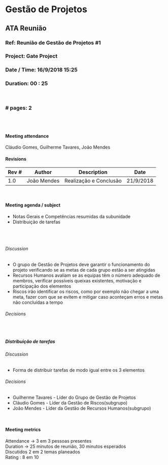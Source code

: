 # Gestão de Projetos

## ATA Reunião

### Ref: Reunião de Gestão de Projetos #1

### Project: Gate Project

### Date / Time: 16/9/2018 15:25

### Duration: 00 : 25

 <br/>

### # pages: 2

<br/>
<br/>

#### Meeting attendance

Cláudio Gomes, Guilherme Tavares, João Mendes


#### Revisions

Rev # | Author | Description | Date
--- | --- | --- | ---
1.0 | João Mendes | Realização e Conclusão | 21/9/2018

<br/>

#### Meeting agenda / subject

* Notas Gerais e Competências resumidas da subunidade
* Distribuição de tarefas


<br/>
<br/>


###### Discussion

* O grupo de Gestão de Projetos deve garantir o funcionamento do projeto verificando se as metas de cada grupo estão a ser atingidas
* Recursos Humanos avaliam se as equipas têm o número adequado de membros, verificar possíveis queixas existentes, motivação e participação dos elementos
* Riscos irão identificar os riscos, como por exemplo não chegar a uma meta, fazer com que se evitem e mitigar caso aconteçam erros e metas não concluídas a tempo

###### Decisions



<br/>

##### Distribuição de tarefas

###### Discussion

* Forma de distribuir tarefas de modo igual entre os 3 elementos

###### Decisions

* Guilherme Tavares - Líder do Grupo de Gestão de Projetos
* Cláudio Gomes - Líder da Gestão de Riscos(subgrupo)
* João Mendes - Líder da Gestão de Recursos Humanos(subgrupo)

<br/>

#### Meeting metrics
Attendance ->  3 em 3 pessoas presentes<br/>
Duration -> 25 minutos de reunião, 30 minutos esperados
<br/>
Discutidos 2 em 2 temas planeados<br/>
Rating : 8 em 10<br/>
